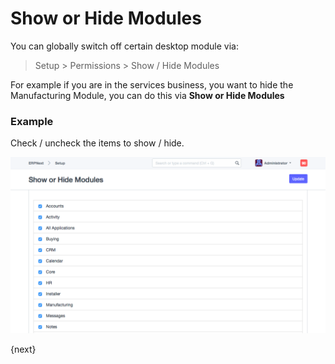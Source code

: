 <!-- add-breadcrumbs -->
# Show or Hide Modules

You can globally switch off certain desktop module via:

> Setup > Permissions > Show / Hide Modules

For example if you are in the services business, you want to hide the Manufacturing Module, you can do this via **Show or Hide Modules**

### Example

Check / uncheck the items to show / hide.

<img class="screenshot" alt="Module Settings" src="../assets/settings/show-hide-modules.png">

{next}
